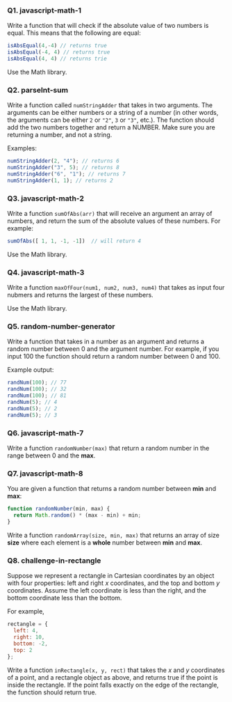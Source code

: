 <!-- @acxbank javascript-math-1 -->
### Q1. javascript-math-1

Write a function that will check if the absolute value of two numbers is equal. This means that the following are equal:

```javascript
isAbsEqual(4,-4) // returns true
isAbsEqual(-4, 4) // returns true
isAbsEqual(4, 4) // returns trie
```

Use the Math library.
<!-- end @acxbank -->
<!-- @acxbank parseInt-sum -->
### Q2. parseInt-sum

Write a function called `numStringAdder` that takes in two arguments. The arguments can be either numbers or a string of a number (in other words, the arguments can be either `2` or `"2"`, `3` or `"3"`, etc.). The function should add the two numbers together and return a NUMBER. Make sure you are returning a number, and not a string.

Examples:
```javascript
numStringAdder(2, "4"); // returns 6
numStringAdder("3", 5); // returns 8
numStringAdder("6", "1"); // returns 7
numStringAdder(1, 1); // returns 2
```
<!-- end @acxbank -->
<!-- @acxbank javascript-math-2 -->
### Q3. javascript-math-2

Write a function `sumOfAbs(arr)` that will receive an argument an array of numbers, and return the sum of the absolute values of these numbers. For example:

```javascript
sumOfAbs([ 1, 1, -1, -1])  // will return 4
```

Use the Math library.
<!-- end @acxbank -->
<!-- @acxbank javascript-math-3 -->
### Q4. javascript-math-3

Write a function `maxOfFour(num1, num2, num3, num4)` that takes as input four nubmers and returns the largest of these numbers.

Use the Math library.
<!-- end @acxbank -->
<!-- @acxbank random-number-generator -->
### Q5. random-number-generator

Write a function that takes in a number as an argument and returns a random number between 0 and the argument number. For example, if you input 100 the function should return a random number between 0 and 100.

Example output:
```javascript
randNum(100); // 77
randNum(100); // 32
randNum(100); // 81
randNum(5); // 4
randNum(5); // 2
randNum(5); // 3
```
<!-- end @acxbank -->
<!-- @acxbank javascript-math-7 -->
### Q6. javascript-math-7

Write a function `randomNumber(max)` that return a random number in the range between 0 and the **max**.
<!-- end @acxbank -->
<!-- @acxbank javascript-math-8 -->
### Q7. javascript-math-8

You are given a function that returns a random number between **min** and **max**:

```javascript
function randomNumber(min, max) {
  return Math.random() * (max - min) + min;
}
```

Write a function `randomArray(size, min, max)` that returns an array of size **size** where each element is a **whole** number between **min** and **max**.
<!-- end @acxbank -->
<!-- @acxbank challenge-in-rectangle -->
### Q8. challenge-in-rectangle

Suppose we represent a rectangle in Cartesian coordinates by an object with four properties: left and right _x_ coordinates, and the top and bottom _y_ coordinates.  Assume the left coordinate is less than the right, and the bottom coordinate less than the bottom.

For example,
```javascript
rectangle = {
  left: 4,
  right: 10,
  bottom: -2,
  top: 2
};
```

Write a function `inRectangle(x, y, rect)` that takes the _x_ and _y_ coordinates of a point, and a rectangle object as above, and returns true if the point is inside the rectangle.  If the point falls exactly on the edge of the rectangle, the function should return true.
<!-- end @acxbank -->

